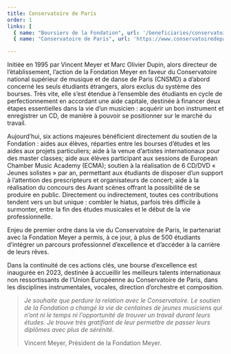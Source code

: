 ```yaml
---
title: Conservatoire de Paris
order: 1
links: [
  { name: "Boursiers de la Fondation", url: '/beneficiaries/conservatoire/', target: "_parent" },
  { name: "Conservatoire de Paris", url: 'https://www.conservatoiredeparis.fr/fr',target: "_blank" } ]

---
```


Initiée en 1995 par Vincent Meyer et Marc Olivier Dupin, alors directeur de l’établissement, l’action de la Fondation Meyer en faveur du Conservatoire national supérieur de musique et de danse de Paris (CNSMD) a d’abord concerné les seuls étudiants étrangers, alors exclus du système des bourses. Très vite, elle s’est étendue à l’ensemble des étudiants en cycle de perfectionnement en accordant une aide capitale, destinée à financer deux étapes essentielles dans la vie d’un musicien : acquérir un bon instrument et enregistrer un CD, de manière à pouvoir se positionner sur le marché du travail.

Aujourd’hui, six actions majeures bénéficient directement du soutien de la Fondation : aides aux élèves, réparties entre les bourses d’études et les aides aux projets particuliers; aide à la venue d’artistes internationaux pour des master classes; aide aux élèves participant aux sessions de European Chamber Music Academy (ECMA); soutien à la réalisation de 6 CD/DVD « Jeunes solistes » par an, permettant aux étudiants de disposer d’un support à l’attention des prescripteurs et organisateurs de concert; aide à la réalisation du concours des Avant scènes offrant la possibilité de se produire en public. Directement ou indirectement, toutes ces contributions tendent vers un but unique : combler le hiatus, parfois très difficile à surmonter, entre la fin des études musicales et le début de la vie professionnelle.

Enjeu de premier ordre dans la vie du Conservatoire de Paris, le partenariat avec la Fondation Meyer a permis, à ce jour, à plus de 500 étudiants d’intégrer un parcours professionnel d’excellence et d’accéder à la carrière de leurs rêves.

Dans la continuité de ces actions clés, une bourse d’excellence est inaugurée en 2023, destinée à accueillir les meilleurs talents internationaux non ressortissants de l’Union Européenne au Conservatoire de Paris, dans les disciplines instrumentales, vocales, direction d’orchestre et composition.

> *Je souhaite que perdure la relation avec le Conservatoire. Le soutien de la Fondation a changé la vie de centaines de jeunes musiciens qui n’ont ni le temps ni l'opportunité de trouver un travail durant leurs études. Je trouve très gratifiant de leur permettre de passer leurs diplômes avec plus de sérénité.*
>
> Vincent Meyer, Président de la Fondation Meyer.
